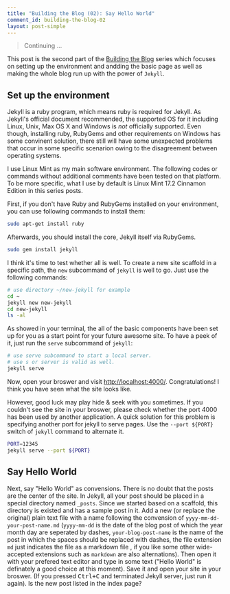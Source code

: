 ```yaml
---
title: "Building the Blog (02): Say Hello World"
comment_id: building-the-blog-02
layout: post-simple
---
```

> Continuing \...

This post is the second part of the [Building the Blog][] 
series which focuses on setting up the environment and andding 
the basic page as well as making the whole blog run up with the
power of `Jekyll`.

<!-- more -->

Set up the environment
----------------------

Jekyll is a ruby program, which means ruby is required for Jekyll.
As Jekyll's official document recommended, the supported OS for 
it including Linux, Unix, Max OS X and Windows is *not* officially
supported. Even though, installing ruby, RubyGems and other requirements
on Windows has some convinent solution, there still will have some 
unexpected problems that occur in some specific scenarion owing to 
the disagreement between operating systems.

I use Linux Mint as my main software environment. The following codes
or commands without additional comments have been tested on that platform.
To be more specific, what I use by default is Linux Mint 17.2 Cinnamon
Edition in this series posts.

First, if you don\'t have Ruby and RubyGems installed on your environment,
you can use following commands to install them:

```bash
sudo apt-get install ruby
```

Afterwards, you should install the core, Jekyll itself via RubyGems.

```bash
sudo gem install jekyll
```

I think it's time to test whether all is well. To create a new site scaffold in a
specific path, the `new` subcommand of `jekyll` is well to go. Just use the following 
commands:

```bash
# use directory ~/new-jekyll for example
cd ~
jekyll new new-jekyll
cd new-jekyll
ls -al
```

As showed in your terminal, the all of the basic components have been set up
 for you as a start point for your future awesome site. To have a peek of it,
just run the `serve` subcommand of `jekyll`:

```bash
# use serve subcommand to start a local server.
# use s or server is valid as well.
jekyll serve
```

Now, open your broswer and visit [http://localhost:4000/](). Congratulations! I think 
you have seen what the site looks like.

However, good luck may play hide & seek with you sometimes. If you couldn't see the site
in your broswer, please check whether the port 4000 has been used by another application.
A quick solution for this problem is specifying another port for jekyll to serve pages.
Use the `--port ${PORT}` switch of `jekyll` command to alternate it.

```bash
PORT=12345
jekyll serve --port ${PORT}
```
Say Hello World
---------------

Next, say "Hello World" as convensions. There is no doubt that the posts are the center of 
the site. In Jekyll, all your post should be placed in a special directory named `_posts`. 
Since we started based on a scaffold, this directory is existed and has a sample post in it.
Add a new (or replace the original) plain text file with a name following the convension of 
`yyyy-mm-dd-your-post-name.md` (`yyyy-mm-dd` is the date of the blog post of which the year month
day are seperated by dashes, `your-blog-post-name` is the name of the post in which the spaces
should be replaced with dashes, the file extension `md` just indicates the file as a markdown file
, if you like some other wide-accepted extensions such as `markdown` are also alternations). Then 
open it with your prefered text editor and type in some text ("Hello World" is definately
 a good choice at this moment). Save it and open your site in your broswer. (If you pressed 
 <kbd>Ctrl+C</kbd> and terminated Jekyll server, just run it again). Is the new post listed in 
 the index page?

[Building the Blog]: /series/Building-the-Blog
 
 